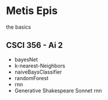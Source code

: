 # Metis Epis
the basics
## CSCI 356 - Ai 2
- bayesNet
- k-nearest-Neighbors
- naiveBaysClassifier
- randomForest
- rnn
- Generative Shakespeare Sonnet rnn
